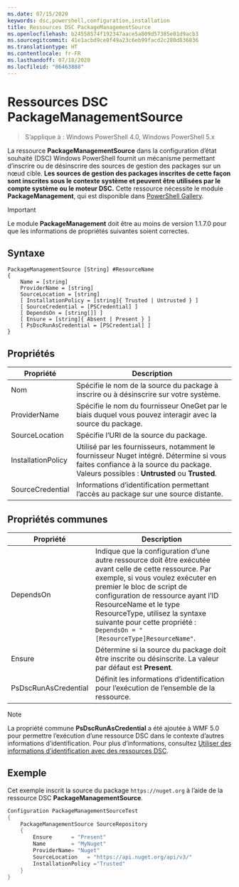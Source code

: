 ```yaml
---
ms.date: 07/15/2020
keywords: dsc,powershell,configuration,installation
title: Ressources DSC PackageManagementSource
ms.openlocfilehash: b24558574f192347aace5a809d57385e01d9acb3
ms.sourcegitcommit: 41e1acbd9ce0f49a23c6eb99facd2c280d836836
ms.translationtype: HT
ms.contentlocale: fr-FR
ms.lasthandoff: 07/18/2020
ms.locfileid: "86463888"
---
```

# <a name="dsc-packagemanagementsource-resource"></a>Ressources DSC PackageManagementSource

> S’applique à : Windows PowerShell 4.0, Windows PowerShell 5.x

La ressource **PackageManagementSource** dans la configuration d’état souhaité (DSC) Windows PowerShell fournit un mécanisme permettant d’inscrire ou de désinscrire des sources de gestion des packages sur un nœud cible.
**Les sources de gestion des packages inscrites de cette façon sont inscrites sous le contexte système et peuvent être utilisées par le compte système ou le moteur DSC.** Cette ressource nécessite le module **PackageManagement**, qui est disponible dans [PowerShell Gallery](https://PowerShellGallery.com).

> [!IMPORTANT]
> Le module **PackageManagement** doit être au moins de version 1.1.7.0 pour que les informations de propriétés suivantes soient correctes.

## <a name="syntax"></a>Syntaxe

```Syntax
PackageManagementSource [String] #ResourceName
{
    Name = [string]
    ProviderName = [string]
    SourceLocation = [string]
    [ InstallationPolicy = [string]{ Trusted | Untrusted } ]
    [ SourceCredential = [PSCredential] ]
    [ DependsOn = [string[]] ]
    [ Ensure = [string]{ Absent | Present } ]
    [ PsDscRunAsCredential = [PSCredential] ]
}
```

## <a name="properties"></a>Propriétés

|Propriété |Description |
|---|---|
|Nom |Spécifie le nom de la source du package à inscrire ou à désinscrire sur votre système. |
|ProviderName |Spécifie le nom du fournisseur OneGet par le biais duquel vous pouvez interagir avec la source du package. |
|SourceLocation |Spécifie l’URI de la source du package. |
|InstallationPolicy |Utilisé par les fournisseurs, notamment le fournisseur Nuget intégré. Détermine si vous faites confiance à la source du package. Valeurs possibles : **Untrusted** ou **Trusted**. |
|SourceCredential |Informations d’identification permettant l’accès au package sur une source distante. |

## <a name="common-properties"></a>Propriétés communes

|Propriété |Description |
|---|---|
|DependsOn |Indique que la configuration d’une autre ressource doit être exécutée avant celle de cette ressource. Par exemple, si vous voulez exécuter en premier le bloc de script de configuration de ressource ayant l’ID ResourceName et le type ResourceType, utilisez la syntaxe suivante pour cette propriété : `DependsOn = "[ResourceType]ResourceName"`. |
|Ensure |Détermine si la source du package doit être inscrite ou désinscrite. La valeur par défaut est **Present**. |
|PsDscRunAsCredential |Définit les informations d’identification pour l’exécution de l’ensemble de la ressource. |

> [!NOTE]
> La propriété commune **PsDscRunAsCredential** a été ajoutée à WMF 5.0 pour permettre l’exécution d’une ressource DSC dans le contexte d’autres informations d’identification. Pour plus d’informations, consultez [Utiliser des informations d’identification avec des ressources DSC](../../../configurations/runasuser.md).

## <a name="example"></a>Exemple

Cet exemple inscrit la source du package `https://nuget.org` à l’aide de la ressource DSC **PackageManagementSource**.

```powershell
Configuration PackageManagementSourceTest
{
    PackageManagementSource SourceRepository
    {
        Ensure      = "Present"
        Name        = "MyNuget"
        ProviderName= "Nuget"
        SourceLocation   = "https://api.nuget.org/api/v3/"
        InstallationPolicy ="Trusted"
    }
}
```
